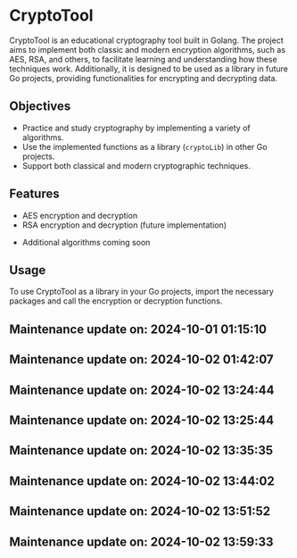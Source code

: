 # CryptoTool

CryptoTool is an educational cryptography tool built in Golang. The project aims to implement both classic and modern encryption algorithms, such as AES, RSA, and others, to facilitate learning and understanding how these techniques work. Additionally, it is designed to be used as a library in future Go projects, providing functionalities for encrypting and decrypting data.

## Objectives

- Practice and study cryptography by implementing a variety of algorithms.
- Use the implemented functions as a library (`cryptoLib`) in other Go projects.
- Support both classical and modern cryptographic techniques.

## Features

- AES encryption and decryption
- RSA encryption and decryption (future implementation)
<!-- - Atbash cipher (future implementation) -->
- Additional algorithms coming soon

## Usage

To use CryptoTool as a library in your Go projects, import the necessary packages and call the encryption or decryption functions.

## Maintenance update on: 2024-10-01 01:15:10

## Maintenance update on: 2024-10-02 01:42:07
## Maintenance update on: 2024-10-02 13:24:44
## Maintenance update on: 2024-10-02 13:25:44
## Maintenance update on: 2024-10-02 13:35:35
## Maintenance update on: 2024-10-02 13:44:02
## Maintenance update on: 2024-10-02 13:51:52
## Maintenance update on: 2024-10-02 13:59:33

